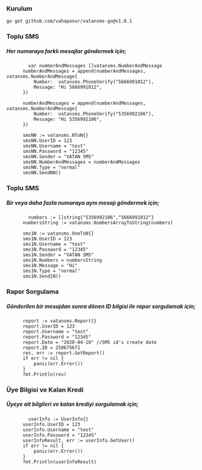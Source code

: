  ### Kurulum
 ```go get github.com/vahaponur/vatansms-go@v1.0.1```
 
 ### Toplu SMS
  ##### Her numaraya farklı mesajlar göndermek için;
  ``` 
          var numberAndMessages []vatansms.NumberAndMessage
     	numberAndMessages = append(numberAndMessages, vatansms.NumberAndMessage{
     		Number:  vatansms.PhoneVerify("5666991012"),
     		Message: "Hi 5666991012",
     	})
     
     	numberAndMessages = append(numberAndMessages, vatansms.NumberAndMessage{
     		Number:  vatansms.PhoneVerify("5356992106"),
     		Message: "Hi 5356992106",
     	})
     
     	smsNN := vatansms.NToN{}
     	smsNN.UserID = 123
     	smsNN.Username = "test"
     	smsNN.Password = "12345"
     	smsNN.Sender = "VATAN SMS"
     	smsNN.NumberAndMessages = numberAndMessages
     	smsNN.Type = "normal"
     	smsNN.SendNN()
```

 ### Toplu SMS
  ##### Bir veya daha fazla numaraya aynı mesajı göndermek için;
  ```
          numbers := []string{"5356992106","5666991012"}
     	numbersString := vatansms.NumbersArrayToString(numbers)
     
     	sms1N := vatansms.OneToN{}
     	sms1N.UserID = 123
     	sms1N.Username = "test"
     	sms1N.Password = "12345"
     	sms1N.Sender = "VATAN SMS"
     	sms1N.Numbers = numbersString
     	sms1N.Message = "Hi"
     	sms1N.Type = "normal"
     	sms1N.Send1N()
```

 ### Rapor Sorgulama
  ##### Gönderilen bir mesajdan sonra dönen ID bilgisi ile rapor sorgulamak için;
  ```
    	report := vatansms.Report{}
    	report.UserID = 123
    	report.Username = "test"
    	report.Password = "12345"
    	report.Date = "2020-04-10" //SMS id's create date
    	report.ID = 250675671
    	res, err := report.GetReport()
    	if err != nil {
    		panic(err.Error())
    	}
    	fmt.Println(res)
```


 ### Üye Bilgisi ve Kalan Kredi
  ##### Üyeye ait bilgileri ve kalan krediyi sorgulamak için;
  ```
          userInfo := UserInfo{}
    	userInfo.UserID = 123
    	userInfo.Username = "test"
    	userInfo.Password = "12345"
    	userInfoResult, err := userInfo.GetUser()
    	if err != nil {
    		panic(err.Error())
    	}
    	fmt.Println(userInfoResult)
